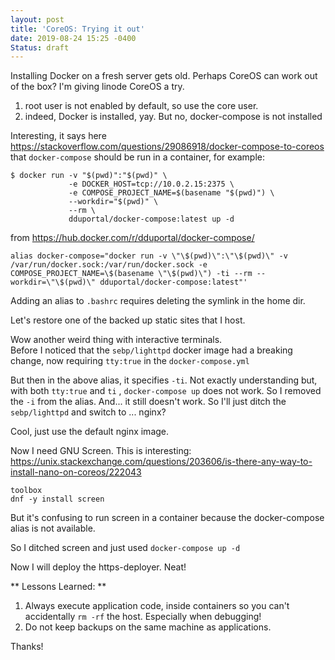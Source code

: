 ```yaml
---
layout: post
title: 'CoreOS: Trying it out'
date: 2019-08-24 15:25 -0400
Status: draft
---
```


Installing Docker on a fresh server gets old.  Perhaps CoreOS can work out of the box?
I'm giving linode CoreOS a try.
  
1.  root user is not enabled by default, so use the core user. 
1.  indeed, Docker is installed, yay.  But no, docker-compose is not installed
  
Interesting, it says here <https://stackoverflow.com/questions/29086918/docker-compose-to-coreos>
that `docker-compose` should be run in a container, for example: 
```
$ docker run -v "$(pwd)":"$(pwd)" \
             -e DOCKER_HOST=tcp://10.0.2.15:2375 \
             -e COMPOSE_PROJECT_NAME=$(basename "$(pwd)") \
             --workdir="$(pwd)" \
             --rm \
             dduportal/docker-compose:latest up -d
```
from <https://hub.docker.com/r/dduportal/docker-compose/>

```
alias docker-compose="docker run -v \"\$(pwd)\":\"\$(pwd)\" -v /var/run/docker.sock:/var/run/docker.sock -e COMPOSE_PROJECT_NAME=\$(basename \"\$(pwd)\") -ti --rm --workdir=\"\$(pwd)\" dduportal/docker-compose:latest"' 
```

Adding an alias to `.bashrc` requires deleting the symlink in the home dir.


Let's restore one of the backed up static sites that I host.  
  
Wow another weird thing with interactive terminals.  
Before I noticed that the `sebp/lighttpd` docker image had a breaking change, now requiring `tty:true` in the `docker-compose.yml`
  
But then in the above alias, it specifies `-ti`.  Not exactly understanding but, with both `tty:true` and `ti` , `docker-compose up` does not work.  So I removed the `-i` from the alias.  And... it still doesn't work.  So I'll just ditch the `sebp/lighttpd` and switch to ... nginx?  
  
Cool, just use the default nginx image.  
  
Now I need GNU Screen.  This is interesting:  <https://unix.stackexchange.com/questions/203606/is-there-any-way-to-install-nano-on-coreos/222043>
```
toolbox
dnf -y install screen
```
But it's confusing to run screen in a container because the docker-compose alias is not available.  
  
So I ditched screen and just used `docker-compose up -d`
  
  
Now I will deploy the https-deployer.  Neat!  
  
** Lessons Learned: **
1. Always execute application code, inside containers so you can't accidentally `rm -rf` the host.  Especially when debugging!
1. Do not keep backups on the same machine as applications.
  
Thanks!
